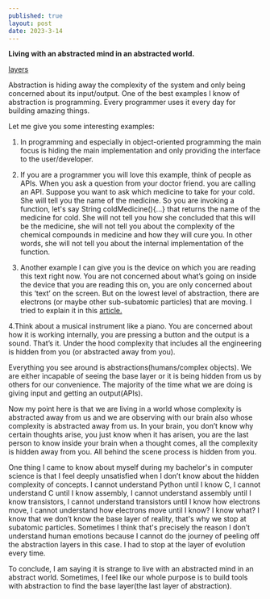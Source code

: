 ```yaml
---
published: true
layout: post
date: 2023-3-14
---
```

**Living with an abstracted mind in an abstracted world.**

[layers](https://images.pexels.com/photos/5753028/pexels-photo-5753028.jpeg?auto=compress&cs=tinysrgb&w=1260&h=750&dpr=1)

Abstraction is hiding away the complexity of the system and only being concerned about its input/output. One of the best examples I know of abstraction is programming. Every programmer uses it every day for building amazing things.    

Let me give you some interesting examples:

1. In programming and especially in object-oriented programming the main focus is hiding the main implementation and only providing the interface to the user/developer.

2. If you are a programmer you will love this example, think of people as APIs. When you ask a question from your doctor friend. you are calling an API. Suppose you want to ask which medicine to take for your cold. She will tell you the name of the medicine. So you are invoking a function, let's say String coldMedicine(){...} that returns the name of the medicine for cold. She will not tell you how she concluded that this will be the medicine, she will not tell you about the complexity of the chemical compounds in medicine and how they will cure you. In other words, she will not tell you about the internal implementation of the function. 

3. Another example I can give you is the device on which you are reading this text right now. You are not concerned about what’s going on inside the device that you are reading this on, you are only concerned about this ‘text’ on the screen. But on the lowest level of abstraction, there are electrons (or maybe other sub-subatomic particles) that are moving. I tried to explain it in this [article.](https://vikasofvikas.github.io/2022/08/20/Thinking-of-programming-as-purely-a-form-of-communicating-with-silicon-and-beyond.html) 

4.Think about a musical instrument like a piano. You are concerned about how it is working internally, you are pressing a button and the output is a sound. That’s it. Under the hood complexity that includes all the engineering is hidden from you (or abstracted away from you).

Everything you see around is abstractions(humans/complex objects). We are either incapable of seeing the base layer or it is being hidden from us by others for our convenience. The majority of the time what we are doing is giving input and getting an output(APIs).

Now my point here is that we are living in a world whose complexity is abstracted away from us and we are observing with our brain also whose complexity is abstracted away from us. In your brain, you don’t know why certain thoughts arise, you just know when it has arisen, you are the last person to know inside your brain when a thought comes, all the complexity is hidden away from you. All behind the scene process is hidden from you.

One thing I came to know about myself during my bachelor's in computer science is that I feel deeply unsatisfied when I don’t know about the hidden complexity of concepts. I cannot understand Python until I know C, I cannot understand C until I know assembly, I cannot understand assembly until I know transistors, I cannot understand transistors until I know how electrons move, I cannot understand how electrons move until I know? I know what? I know that we don’t know the base layer of reality, that's why we stop at subatomic particles. Sometimes I think that's precisely the reason I don’t understand human emotions because I cannot do the journey of peeling off the abstraction layers in this case. I had to stop at the layer of evolution every time.

To conclude, I am saying it is strange to live with an abstracted mind in an abstract world. Sometimes, I feel like our whole purpose is to build tools with abstraction to find the base layer(the last layer of abstraction).
